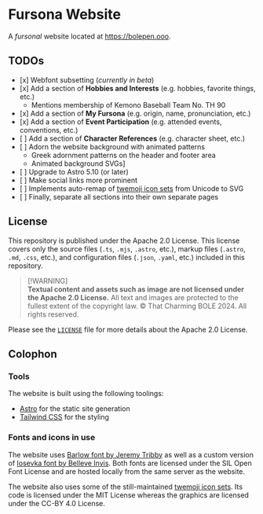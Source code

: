 # Fursona Website

A *fursonal* website located at https://bolepen.ooo.

## TODOs

* \[x] Webfont subsetting (*currently in beta*)
* \[x] Add a section of **Hobbies and Interests** (e.g. hobbies, favorite things, etc.)
  * Mentions membership of Kemono Baseball Team No. TH 90
* \[x] Add a section of **My Fursona** (e.g. origin, name, pronunciation, etc.)
* \[x] Add a section of **Event Participation** (e.g. attended events, conventions, etc.)
* \[ ] Add a section of **Character References** (e.g. character sheet, etc.)
* \[ ] Adorn the website background with animated patterns
  * Greek adornment patterns on the header and footer area
  * Animated background SVGs]
* \[ ] Upgrade to Astro 5.10 (or later)
* \[ ] Make social links more prominent
* \[ ] Implements auto-remap of [twemoji icon sets](https://github.com/jdecked/twemoji) from Unicode to SVG
* \[ ] Finally, separate all sections into their own separate pages

## License

This repository is published under the Apache 2.0 License.
This license covers only the source files (`.ts`, `.mjs`, `.astro`, etc.),
markup files (`.astro`, `.md`, `.css`, etc.),
and configuration files (`.json`, `.yaml`, etc.) included in this repository.

> \[!WARNING]\
> **Textual content and assets such as image are not licensed under the Apache 2.0 License.**
> All text and images are protected to the fullest extent of the copyright law. ©
> That Charming BOLE 2024. All rights reserved.

Please see the [`LICENSE`](LICENSE) file for more details about the Apache 2.0 License.

## Colophon

### Tools

The website is built using the following toolings:

* [Astro](https://astro.build) for the static site generation
* [Tailwind CSS](https://tailwindcss.com) for the styling

### Fonts and icons in use

The website uses [Barlow font by Jeremy Tribby](https://tribby.com/fonts/barlow/)
as well as a custom version of [Iosevka font by Belleve Invis](https://typeof.net/Iosevka/).
Both fonts are licensed under the SIL Open Font License
and are hosted locally from the same server as the website.

The website also uses some of the still-maintained
[twemoji icon sets](https://github.com/jdecked/twemoji).
Its code is licensed under the MIT License
whereas the graphics are licensed under the CC-BY 4.0 License.
